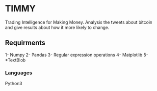 # TIMMY

Trading Intelligence for Making Money. 
Analysis the tweets about bitcoin and give results about how it more likely to change.


## Requirments
  1- Numpy
  2- Pandas
  3- Regular expression operations
  4- Matplotlib
  5- *TextBlob
  
  
### Languages
  Python3
